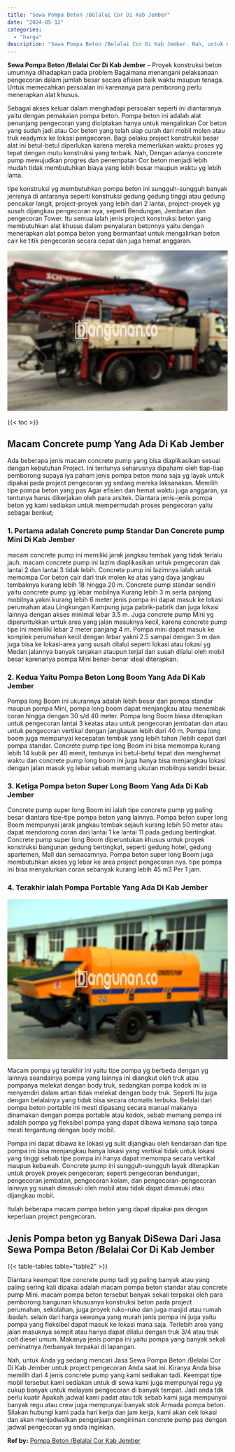 ```yaml
---
title: "Sewa Pompa Beton /Belalai Cor Di Kab Jember"
date: "2024-05-12"
categories: 
  - "harga"
description: "Sewa Pompa Beton /Belalai Cor Di Kab Jember. Nah, untuk Anda yg sedang mencari Jasa Sewa Pompa Beton /Belalai Cor Di Kab Jember untuk project pengecoran Anda..."
---
```


**Sewa Pompa Beton /Belalai Cor Di Kab Jember** – Proyek konstruksi beton umumnya dihadapkan pada problem Bagaimana menangani pelaksanaan pengecoran dalam jumlah besar secara efisien baik waktu maupun tenaga. Untuk memecahkan persoalan ini karenanya para pemborong perlu menerapkan alat khusus.

Sebagai akses keluar dalam menghadapi persoalan seperti ini diantaranya yaitu dengan pemakaian pompa beton. Pompa beton ini adalah alat penunjang pengecoran yang diciptakan hanya untuk mengalirkan Cor beton yang sudah jadi atau Cor beton yang telah siap curah dari mobil molen atau truk readymix ke lokasi pengecoran. Bagi pelaku project konstruksi besar alat ini betul-betul diperlukan karena mereka memerlukan waktu proses yg tepat dengan mutu konstruksi yang terbaik. Nah, Dengan adanya concrete pump mewujudkan progres dan penempatan Cor beton menjadi lebih mudah tidak membutuhkan biaya yang lebih besar maupun waktu yg lebih lama.

tipe konstruksi yg membutuhkan pompa beton ini sungguh-sungguh banyak jenisnya di antaranya seperti konstruksi gedung gedung tinggi atau gedung pencakar langit, project-proyek yang lebih dari 2 lantai, project-proyek yg susah dijangkau pengecoran nya, seperti Bendungan, Jembatan dan pengecoran Tower. Itu semua ialah jenis project konstruksi beton yang membutuhkan alat khusus dalam penyaluran betonnya yaitu dengan menerapkan alat pompa beton yang bermanfaat untuk mengalirkan beton cair ke titik pengecoran secara cepat dan juga hemat anggaran.

![Sewa Pompa Beton /Belalai Cor Di Kab Jember](/images/sewa-concrete-pump-39.png)

{{< toc >}}

## Macam Concrete pump Yang Ada Di Kab Jember

Ada beberapa jenis macam concrete pump yang bisa diaplikasikan sesuai dengan kebutuhan Project. Ini tentunya seharusnya dipahami oleh tiap-tiap pemborong supaya iya paham jenis pompa beton mana saja yg layak untuk dipakai pada project pengecoran yg sedang mereka laksanakan. Memilih tipe pompa beton yang pas Agar efisien dan hemat waktu juga anggaran, ya tentunya harus dikerjakan oleh para arsitek. Diantara jenis-jenis pompa beton yg kami sediakan untuk mempermudah proses pengecoran yaitu sebagai berikut;

### 1\. Pertama adalah Concrete pump Standar Dan Concrete pump Mini Di Kab Jember

macam concrete pump ini memiliki jarak jangkau tembak yang tidak terlalu jauh. macam concrete pump ini lazim diaplikasikan untuk pengecoran dak lantai 2 dan lantai 3 tidak lebih. Concrete pump ini lazimnya ialah untuk memompa Cor beton cair dari truk molen ke atas yang daya jangkau tembaknya kurang lebih 18 hingga 20 m. Concrete pump standar sendiri yaitu concrete pump yg lebar mobilnya Kurang lebih 3 m serta panjang mobilnya yakni kurang lebih 6 meter jenis pompa ini dapat masuk ke lokasi perumahan atau Lingkungan Kampung juga pabrik-pabrik dan juga lokasi lainnya dengan akses minimal lebar 3.5 m. Juga concrete pump Mini yg diperuntukkan untuk area yang jalan masuknya kecil, karena concrete pump tipe ini memiliki lebar 2 meter panjang 4 m. Pompa mini dapat masuk ke komplek perumahan kecil dengan lebar yakni 2.5 sampai dengan 3 m dan juga bisa ke lokasi-area yang susah dilalui seperti lokasi atau lokasi yg Medan jalannya banyak tanjakan ataupun terjal dan susah dilalui oleh mobil besar karenanya pompa Mini benar-benar ideal diterapkan.

### 2\. Kedua Yaitu Pompa Beton Long Boom Yang Ada Di Kab Jember

Pompa long Boom ini ukurannya adalah lebih besar dari pompa standar maupun pompa Mini, pompa long boom dapat menjangkau atau menembak coran hingga dengan 30 s/d 40 meter. Pompa long Boom biasa diterapkan untuk pengecoran lantai 3 keatas atau untuk pengecoran jembatan dan atau untuk pengecoran vertikal dengan jangkauan lebih dari 40 m. Pompa long boom juga mempunyai kecepatan tembak yang lebih tahan /lebih cepat dari pompa standar. Concrete pump tipe long Boom ini bisa memompa kurang lebih 14 kubik per 40 menit, tentunya ini betul-betul tepat dan menghemat waktu dan concrete pump long boom ini juga hanya bisa menjangkau lokasi dengan jalan masuk yg lebar sebab memang ukuran mobilnya sendiri besar.

### 3\. Ketiga Pompa beton Super Long Boom Yang Ada Di Kab Jember

Concrete pump super long Boom ini ialah tipe concrete pump yg paling besar diantara tipe-tipe pompa beton yang lainnya. Pompa beton super long Boom mempunyai jarak jangkau tembak sejauh kurang lebih 50 meter atau dapat mendorong coran dari lantai 1 ke lantai 11 pada gedung bertingkat. Concrete pump super long Boom diperuntukan khusus untuk proyek konstruksi bangunan gedung bertingkat, seperti gedung hotel, gedung apartemen, Mall dan semacamnya. Pompa beton super long Boom juga membutuhkan akses yg lebar ke area project pengecoran nya. tipe pompa ini bisa menyalurkan coran sebanyak kurang lebih 45 m3 Per 1 jam.

### 4\. Terakhir ialah Pompa Portable Yang Ada Di Kab Jember

![Sewa Pompa Beton /Belalai Cor Di Kab Jember](/images/sewa-concrete-pump-07.png)

Macam pompa yg terakhir ini yaitu tipe pompa yg berbeda dengan yg lainnya seandainya pompa yang lainnya ini diangkut oleh truk atau pompanya melekat dengan body truk, sedangkan pompa kodok ini ia menyendiri dalam artian tidak melekat dengan body truk. Seperti Itu juga dengan belalainya yang tidak bisa secara otomatis terbuka. Belalai dari pompa beton portable ini mesti dipasang secara manual makanya dinamakan dengan pompa portable atau kodok, sebab memang pompa ini adalah pompa yg fleksibel pompa yang dapat dibawa kemana saja tanpa mesti tergantung dengan body mobil.

Pompa ini dapat dibawa ke lokasi yg sulit dijangkau oleh kendaraan dan tipe pompa ini bisa menjangkau hanya lokasi yang vertikal tidak untuk lokasi yang tinggi sebab tipe pompa ini hanya dapat memompa secara vertikal maupun kebawah. Concrete pump ini sungguh-sungguh layak diterapkan untuk proyek proyek pengecoran; seperti pengecoran bendungan, pengecoran jembatan, pengecoran kolam, dan pengecoran-pengecoran lainnya yg susah dimasuki oleh mobil atau tidak dapat dimasuki atau dijangkau mobil.

Itulah beberapa macam pompa beton yang dapat dipakai pas dengan keperluan project pengecoran.

## Jenis Pompa beton yg Banyak DiSewa Dari Jasa Sewa Pompa Beton /Belalai Cor Di Kab Jember

{{< table-tables table="table2" >}}

Diantara keempat tipe concrete pump tadi yg paling banyak atau yang paling sering kali dipakai adalah macam pompa beton standar atau concrete pump Mini. macam pompa beton tersebut banyak sekali terpakai oleh para pemborong bangunan khususnya konstruksi beton pada project perumahan, sekolahan, juga proyek ruko-ruko dan juga masjid atau rumah ibadah. selain dari harga sewanya yang murah jenis pompa ini juga yaitu pompa yang fleksibel dapat masuk ke lokasi mana saja. Terlebih area yang jalan masuknya sempit atau hanya dapat dilalui dengan truk 3/4 atau truk colt diesel umum. Makanya jenis pompa ini yaitu pompa yang banyak sekali peminatnya /terbanyak terpakai di lapangan.

Nah, untuk Anda yg sedang mencari Jasa Sewa Pompa Beton /Belalai Cor Di Kab Jember untuk project pengecoran Anda saat ini. Kiranya Anda bisa memilih dari 4 jenis concrete pump yang kami sediakan tadi. Keempat tipe mobil tersebut kami sediakan untuk di sewa kami juga mempunyai regu yg cukup banyak untuk melayani pengecoran di banyak tempat. Jadi anda tdk perlu kuatir Apakah jadwal kami padat atau tdk sebab kami juga mempunyai banyak regu atau crew juga mempunyai banyak stok Armada pompa beton. Silakan hubungi kami pada hari kerja dan jam kerja, kami akan cek lokasi dan akan menjadwalkan pengerjaan pengiriman concrete pump pas dengan jadwal pengecoran yg anda inginkan.

**Ref by:** [Pompa Beton /Belalai Cor Kab Jember](https://id.wikipedia.org/wiki/Pompa)
